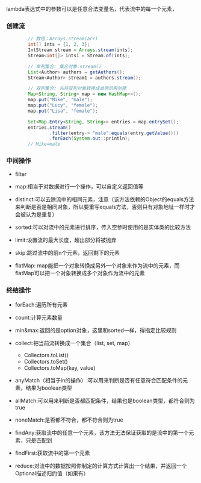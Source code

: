 

lambda表达式中的参数可以是任意合法变量名，代表流中的每一个元素，

### 创建流


```java
        // 数组：Arrays.stream(arr)
        int[] ints = {1, 2, 3};
        IntStream stream = Arrays.stream(ints);
        Stream<int[]> ints1 = Stream.of(ints);

        // 单列集合: 集合对象.stream()
        List<Author> authors = getAuthors();
        Stream<Author> stream1 = authors.stream();

        // 双列集合: 先将双列对象转换成单例后再创建
        Map<String, String> map = new HashMap<>();
        map.put("Mike", "male");
        map.put("Lucy", "female");
        map.put("Lisa", "female");

        Set<Map.Entry<String, String>> entries = map.entrySet();
        entries.stream()
                .filter(entry-> "male".equals(entry.getValue()))
                .forEach(System.out::println);
        // Mike=male
```

### 中间操作

- filter

- map:相当于对数据进行一个操作，可以自定义返回值等

- distinct:可以去除流中的相同元素，注意（该方法依赖的Object的equals方法来判断是否是相同对象，所以要重写equals方法，否则只有对象地址一样时才会被认为是重复）

- sorted:可以对流中的元素进行排序，传入空参时使用的是实体类的比较方法

- limit:设置流的最大长度，超出部分将被抛弃

- skip:跳过流中的前n个元素，返回剩下的元素

- flatMap: map能把一个对象转换成另外一个对象来作为流中的元素，而flatMap可以把一个对象转换成多个对象作为流中的元素

### 终结操作

- forEach:遍历所有元素
- count:计算元素数量
- min&max:返回的是option对象，这里和sorted一样，得指定比较规则
- collect:把当前流转换成一个集合（list, set, map）

  - Collectors.toList()
  - Collectors.toSet()
  - Collectors.toMap(key, value)



- anyMatch（相当于in的操作）:可以用来判断是否有任意符合匹配条件的元素，结果为boolean类型
- allMatch:可以用来判断是否都匹配条件，结果也是boolean类型，都符合则为true
- noneMatch:是否都不符合，都不符合则为true
- findAny:获取流中的任意一个元素，该方法无法保证获取的是流中的第一个元素，只是匹配到
- findFirst:获取流中的第一个元素
- reduce:对流中的数据按照你制定的计算方式计算出一个结果，并返回一个Optional描述归约值（如果有）
